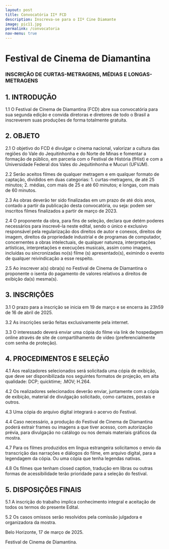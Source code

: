 ```yaml
---
layout: post
title: Convocatória IIº FCD
description: Inscreva-se para o IIº Cine Diamante
image: pic11.jpg
permalink: /convocatoria
nav-menu: true
---
```


# Festival de Cinema de Diamantina 

### INSCRIÇÃO DE CURTAS-METRAGENS, MÉDIAS E LONGAS-METRAGENS

## 1. INTRODUÇÃO
1.1 O Festival de Cinema de Diamantina (FCD) abre sua convocatória para sua segunda edição e convida diretoras e diretores de todo o Brasil a inscreverem suas produções de forma totalmente gratuita.


## 2. OBJETO

2.1 O objetivo do FCD é divulgar o cinema nacional, valorizar a cultura das regiões do Vale do Jequitinhonha e do Norte de Minas e fomentar a formação de público, em parceria com o Festival de História (fHist) e com a Universidade Federal dos Vales do Jequitinhonha e Mucuri (UFVJM).

2.2 Serão aceitos filmes de qualquer metragem e em qualquer formato de captação, divididos em duas categorias: 1. curtas-metragens, de até 25 minutos; 2. médias, com mais de 25 e até 60 minutos; e longas, com mais de 60 minutos.

2.3 As obras deverão ter sido finalizadas em um prazo de até dois anos, contado a partir da publicação desta convocatória, ou seja: podem ser inscritos filmes finalizados a partir de março de 2023.

2.4 O proponente da obra, para fins de seleção, declara que detém poderes necessários para inscrevê-la neste edital, sendo o único e exclusivo responsável pela regularização dos direitos de autor e conexos, direitos de imagem, direitos da propriedade industrial e de programas de computador, concernentes a obras intelectuais, de qualquer natureza, interpretações artísticas, interpretações e execuções musicais, assim como imagens, incluídas ou sincronizadas no(s) filme (s) apresentado(s), eximindo o evento de qualquer reivindicação a esse respeito. 

2.5 Ao inscrever a(s) obra(s) no Festival de Cinema de Diamantina o proponente o isenta do pagamento de valores relativos a direitos de exibição da(s) mesma(s).

## 3. INSCRIÇÕES

3.1 O prazo para a inscrição se inicia em 19 de março e se encerra às 23h59 de 16 de abril de 2025.

3.2 As inscrições serão feitas exclusivamente pela internet. 

3.3 O interessado deverá enviar uma cópia do filme via link de hospedagem online através de site de compartilhamento de vídeo (preferencialmente com senha de proteção). 


## 4. PROCEDIMENTOS E SELEÇÃO

4.1 Aos realizadores selecionados será solicitada uma cópia de exibição, que deve ser disponibilizada nos seguintes formatos de projeção, em alta qualidade: DCP; quicktime; .MOV; H.264. 

4.2 Os realizadores selecionados deverão enviar, juntamente com a cópia de exibição, material de divulgação solicitado, como cartazes, postais e outros. 

4.3 Uma cópia do arquivo digital integrará o acervo do Festival. 

4.4 Caso necessário, a produção do Festival de Cinema de Diamantina poderá extrair frames ou imagens a que tiver acesso, com autorização 
prévia, para divulgação no catálogo ou nos demais materiais gráficos da mostra. 

4.7 Para os filmes produzidos em língua estrangeira solicitamos o envio da transcrição das narrações e diálogos do filme, em arquivo digital, para a legendagem da cópia. Ou uma cópia que tenha legendas nativas. 

4.8 Os filmes que tenham closed caption, tradução em libras ou outras formas de acessibilidade terão prioridade para a seleção do festival.

## 5. DISPOSIÇÕES FINAIS

5.1 A inscrição do trabalho implica conhecimento integral e aceitação de todos os termos do presente Edital. 

5.2 Os casos omissos serão resolvidos pela comissão julgadora e organizadora da mostra. 

Belo Horizonte, 17 de março de 2025. 

Festival de Cinema de Diamantina.

